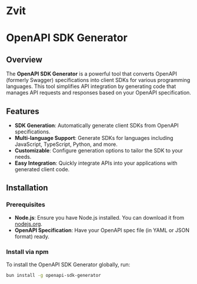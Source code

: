# Zvit

# OpenAPI SDK Generator

## Overview

The **OpenAPI SDK Generator** is a powerful tool that converts OpenAPI (formerly Swagger) specifications into client SDKs for various programming languages. This tool simplifies API integration by generating code that manages API requests and responses based on your OpenAPI specification.

## Features

- **SDK Generation**: Automatically generate client SDKs from OpenAPI specifications.
- **Multi-language Support**: Generate SDKs for languages including JavaScript, TypeScript, Python, and more.
- **Customizable**: Configure generation options to tailor the SDK to your needs.
- **Easy Integration**: Quickly integrate APIs into your applications with generated client code.

## Installation

### Prerequisites

- **Node.js**: Ensure you have Node.js installed. You can download it from [nodejs.org](https://nodejs.org/).
- **OpenAPI Specification**: Have your OpenAPI spec file (in YAML or JSON format) ready.

### Install via npm

To install the OpenAPI SDK Generator globally, run:

```bash
bun install -g openapi-sdk-generator


